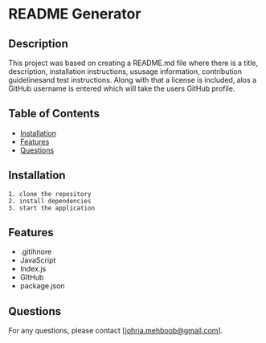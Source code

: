 # README Generator
  
## Description
This project was based on creating a README.md file where there is a title, description, installation instructions, ususage information, contribution guidelinesand test instructions. Along with that a license is included, alos a GitHub username is entered which will take the users GitHub profile. 

## Table of Contents
- [Installation](#installation)
- [Features](#features)
- [Questions](#questions)

## Installation
    1. clone the repository
    2. install dependencies
    3. start the application

## Features
- .gitihnore
- JavaScript
- Index.js
- GItHub
- package.json

## Questions
For any questions, please contact [johria.mehboob@gmail.com].